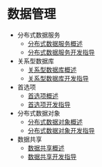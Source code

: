 # 数据管理

- 分布式数据服务
  - [分布式数据服务概述](database-mdds-overview.md)
  - [分布式数据服务开发指导](database-mdds-guidelines.md)
- 关系型数据库
  - [关系型数据库概述](database-relational-overview.md)
  - [关系型数据库开发指导](database-relational-guidelines.md)
- 首选项
  - [首选项概述](database-preference-overview.md)
  - [首选项开发指导](database-preference-guidelines.md)
- 分布式数据对象
  - [分布式数据对象概述](database-distributedobject-overview.md)
  - [分布式数据对象开发指导](database-distributedobject-guidelines.md)
- 数据共享
  - [数据共享概述](database-datashare-overview.md)
  - [数据共享开发指导](database-datashare-guidelines.md)
